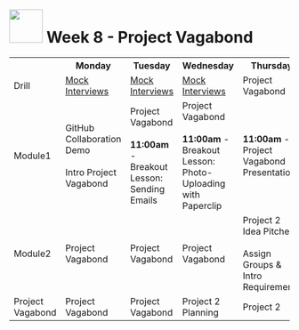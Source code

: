 # <img src="https://cloud.githubusercontent.com/assets/7833470/10899314/63829980-8188-11e5-8cdd-4ded5bcb6e36.png" height="60"> Week 8 - Project Vagabond

<table>
  <tr>
    <th></th>
    <th>Monday</th>
    <th>Tuesday</th>
    <th>Wednesday</th>
    <th>Thursday</th>
    <th>Friday</th>
  </tr>
  <tr>
    <td>Drill</td>
    <td><a href="./day-01/drill">Mock Interviews</a></td>
    <td><a href="./day-02/drill">Mock Interviews</a></td>
    <td><a href="./day-03/drill">Mock Interviews</a></td>
    <td>Project Vagabond</td>
    <td>Project 2</td>
  </tr>
  <tr>
    <td>Module1</td>
    <td>
      GitHub Collaboration Demo<br><br>
      Intro Project Vagabond
    </td>
    <td>
      Project Vagabond<br><br>
      <strong>11:00am</strong> - Breakout Lesson: Sending Emails
    </td>
    <td>
      Project Vagabond<br><br>
      <strong>11:00am</strong> - Breakout Lesson: Photo-Uploading with Paperclip
    </td>
    <td><strong>11:00am</strong> - Project Vagabond Presentations</td>
    <td>Project 2</td>
  </tr>
  <tr>
    <td>Module2</td>
    <td>Project Vagabond</td>
    <td>Project Vagabond</td>
    <td>Project Vagabond</td>
    <td>
      Project 2 Idea Pitches<br><br>
      Assign Groups & Intro Requirements
    </td>
    <td>Project 2</td>
  </tr>
  <tr>
    <td>Project Vagabond</td>
    <td>Project Vagabond</td>
    <td>Project Vagabond</td>
    <td>Project 2 Planning</td>
    <td>Project 2</td>
  </tr>
</table>
